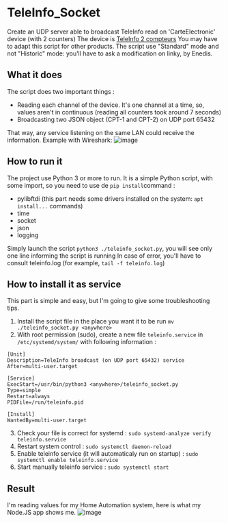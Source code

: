 # TeleInfo_Socket
Create an UDP server able to broadcast TeleInfo read on 'CarteElectronic' device (with 2 counters)
The device is [TeleInfo 2 compteurs](https://www.cartelectronic.fr/teleinfo-compteur-enedis/8-teleinfo-2-compteurs-usb-3760313520103.html)
You may have to adapt this script for other products.
The script use "Standard" mode and not "Historic" mode: you'll have to ask a modification on linky, by Enedis.


## What it does
The script does two important things :
* Reading each channel of the device. It's one channel at a time, so, values aren't in continuous (reading all counters took around 7 seconds)
* Broadcasting two JSON object (CPT-1 and CPT-2) on UDP port 65432

That way, any service listening on the same LAN could receive the information. Example with Wireshark:
![image](https://user-images.githubusercontent.com/24438463/183285469-3aeec6df-a58b-4b07-afa3-49999aadd229.png)


## How to run it
The project use Python 3 or more to run.
It is a simple Python script, with some import, so you need to use de `pip install`command :
* pylibftdi (this part needs some drivers installed on the system: `apt install...` commands)
* time
* socket
* json
* logging

Simply launch the script `python3 ./teleinfo_socket.py`, you will see only one line informing the script is running
In case of error, you'll have to consult teleinfo.log (for example, `tail -f teleinfo.log`)


## How to install it as service
This part is simple and easy, but I'm going to give some troubleshooting tips.

1. Install the script file in the place you want it to be run
   `mv ./teleinfo_socket.py <anywhere>`
2. With root permission (sudo), create a new file `teleinfo.service` in `/etc/systemd/system/` with following information :
```
[Unit]
Description=TeleInfo broadcast (on UDP port 65432) service
After=multi-user.target

[Service]
ExecStart=/usr/bin/python3 <anywhere>/teleinfo_socket.py
Type=simple
Restart=always
PIDFile=/run/teleinfo.pid

[Install]
WantedBy=multi-user.target

```
3. Check your file is correct for systemd : `sudo systemd-analyze verify teleinfo.service`
4. Restart system control : `sudo systemctl daemon-reload`
5. Enable teleinfo service (it will automaticaly run on startup) : `sudo systemctl enable teleinfo.service`
6. Start manually teleinfo service : `sudo systemctl start`


## Result
I'm reading values for my Home Automation system, here is what my Node.JS app shows me.
![image](https://user-images.githubusercontent.com/24438463/183285577-5bcf3749-4237-4da3-936c-190d52f8d5c9.png)
